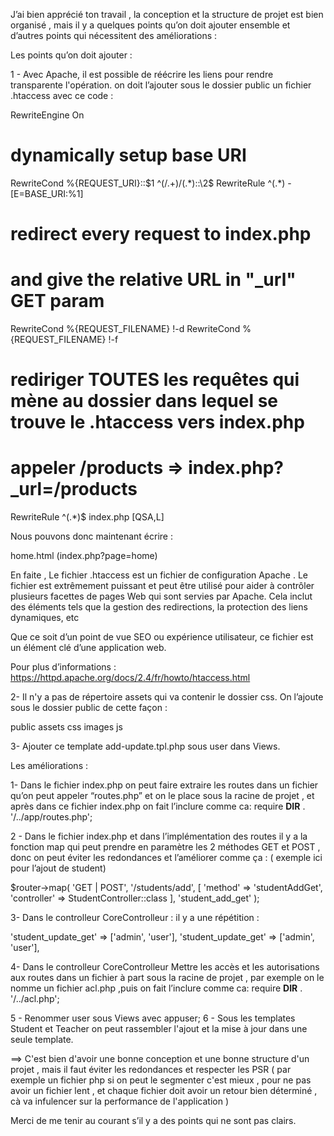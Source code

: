 J’ai bien apprécié ton travail , la conception et la structure de projet est bien organisé ,
mais il y a quelques points qu’on doit ajouter ensemble et d’autres points  qui nécessitent des améliorations :

Les points qu’on doit ajouter :

1 -  Avec Apache, il est possible de réécrire les liens pour rendre transparente l'opération. 
on doit l’ajouter sous le dossier public un fichier .htaccess avec ce code :

RewriteEngine On
# dynamically setup base URI
RewriteCond %{REQUEST_URI}::$1 ^(/.+)/(.*)::\2$
RewriteRule ^(.*) - [E=BASE_URI:%1]
# redirect every request to index.php
# and give the relative URL in "_url" GET param
RewriteCond %{REQUEST_FILENAME} !-d
RewriteCond %{REQUEST_FILENAME} !-f
# rediriger TOUTES les requêtes qui mène au dossier dans lequel se trouve le .htaccess vers index.php
# appeler /products => index.php?_url=/products
RewriteRule ^(.*)$ index.php [QSA,L]


Nous pouvons donc maintenant écrire :

home.html (index.php?page=home)

En faite , Le fichier .htaccess est un fichier de configuration Apache . Le fichier est extrêmement puissant 
et peut être utilisé pour aider à contrôler plusieurs facettes de pages Web qui sont servies par Apache. 
Cela inclut des éléments tels que la gestion des redirections, la protection des liens dynamiques, etc

Que ce soit d’un point de vue SEO ou expérience utilisateur, ce fichier est un élément clé d’une application web.

Pour plus d’informations :
https://httpd.apache.org/docs/2.4/fr/howto/htaccess.html


2- Il n'y a pas de répertoire assets qui va contenir le dossier css. On l’ajoute sous le dossier public de cette façon :

public
    assets
     css
     images
      js


3- Ajouter ce template add-update.tpl.php sous user dans Views.


Les améliorations :

1- Dans le fichier index.php on peut  faire extraire les routes dans un fichier qu’on peut appeler “routes.php” 
et on le place sous la racine de projet , et après dans ce fichier index.php on fait l’inclure 
comme ca:  require __DIR__ . '/../app/routes.php';

2 - Dans le fichier index.php et dans l’implémentation des routes il y a la fonction 
map qui peut prendre en paramètre les 2 méthodes GET et POST , donc on peut éviter les redondances et
l’améliorer comme ça : ( exemple ici pour l’ajout de student)

$router->map(
'GET | POST',
'/students/add',
[
'method' => 'studentAddGet',
'controller' => StudentController::class
],
'student_add_get'
);

3- Dans le controlleur  CoreControlleur  : il y a une répétition :

'student_update_get' => ['admin', 'user'],
'student_update_get' => ['admin', 'user'],


4- Dans le controlleur  CoreControlleur Mettre les accès et les autorisations aux
routes dans un fichier à part sous la racine de projet , par exemple on le nomme 
un fichier acl.php  ,puis on fait l’inclure comme ca:  require __DIR__ . '/../acl.php';


5 - Renommer user sous Views avec appuser;
6 - Sous  les templates Student et Teacher on peut rassembler l'ajout et la mise à jour dans une seule template.


==> C'est bien d'avoir une bonne conception et une bonne  structure d'un projet , mais il faut éviter les redondances et
respecter les PSR ( par exemple un fichier php si on peut le segmenter c'est mieux , pour ne pas avoir un fichier lent , et chaque
fichier  doit avoir un retour bien déterminé , cà va infulencer sur la performance de l'application )

Merci de me tenir au courant s’il y a des points qui ne sont pas clairs. 






